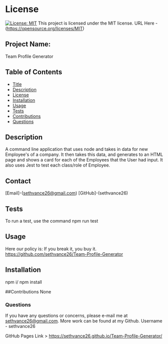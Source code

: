 

# License
[![License: MIT](https://img.shields.io/badge/License-MIT-yellow.svg)](https://opensource.org/licenses/MIT)
  This project is licensed under the MIT license. URL Here - (https://opensource.org/licenses/MIT)
## Project Name:
Team Profile Generator

## Table of Contents
- [Title](#Project-Name)
- [Description](#Description)
- [License](#License)
- [Installation](#Installation)
- [Usage](#Usage)
- [Tests](#Tests)
- [Contributions](#Contributions)
- [Questions](#Questions)

## Description
A command line application that uses node and takes in data for new Employee's of a company. It then takes this data, and generates to an HTML page and shows a card for each of the Employees that the User had input. It also uses Jest to test each class/role of Employee.

## Contact
[Email]-(sethvance26@gmail.com)
[GitHub]-(sethvance26)

## Tests
To run a test, use the command npm run test

## Usage
Here our policy is: If you break it, you buy it.
https://github.com/sethvance26/Team-Profile-Generator


## Installation
npm i/ npm install

##Contributions
None


### Questions
If you have any questions or concerns, please e-mail me at sethvance26@gmail.com. More work can be found at my Github. Username -  sethvance26 

GitHub Pages Link >
https://sethvance26.github.io/Team-Profile-Generator/

